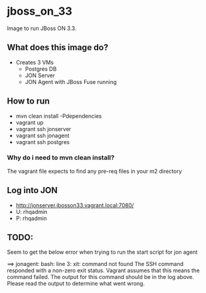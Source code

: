 # jboss_on_33
Image to run JBoss ON 3.3.

## What does this image do?
- Creates 3 VMs
  - Postgres DB
  - JON Server
  - JON Agent with JBoss Fuse running

## How to run
- mvn clean install -Pdependencies
- vagrant up
- vagrant ssh jonserver
- vagrant ssh jonagent
- vagrant ssh postgres

### Why do i need to mvn clean install?
The vagrant file expects to find any pre-req files in your m2 directory

## Log into JON
- http://jonserver.jbosson33.vagrant.local:7080/
- U: rhqadmin
- P: rhqadmin

## TODO:
Seem to get the below error when trying to run the start script for jon agent

==> jonagent: bash: line 3: xit: command not found
The SSH command responded with a non-zero exit status. Vagrant
assumes that this means the command failed. The output for this command
should be in the log above. Please read the output to determine what
went wrong.
